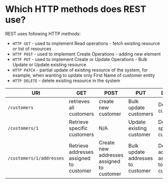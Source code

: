 # Which HTTP methods does REST use?
REST uses following HTTP methods:
- ```HTTP GET```  - used to implement Read operations - fetch existing resource or list of resources
- ```HTTP POST``` - used to implement Create Operations - adding new element
- ```HTTP PUT``` - used to implement Create or Update Operations - Bulk Update or Update existing resource
- ```HTTP PATCH``` - partial update of existing resource of the system, for example, when wanting to update only First Name 
of customer entity
- ```HTTP DELETE``` - delete existing resource in the system


| URI | GET  | POST  |  PUT | DELETE |
| ----   | --- | --- | --- | --- |
| ```/customers``` | retrieves all customers | create new customer | Bulk update customers  |  Delete all customers |
| ```/customers/1``` | Retrieve specific customers | N/A |  Update existing customer  |  Delete specific customer |
| ```/customers/1/addresses``` | Retrieve addresses assigned to customer | Create new addresses assigned to customer |  Bulk update addresses to customer  |  Delete all addresses assigned to customer|
